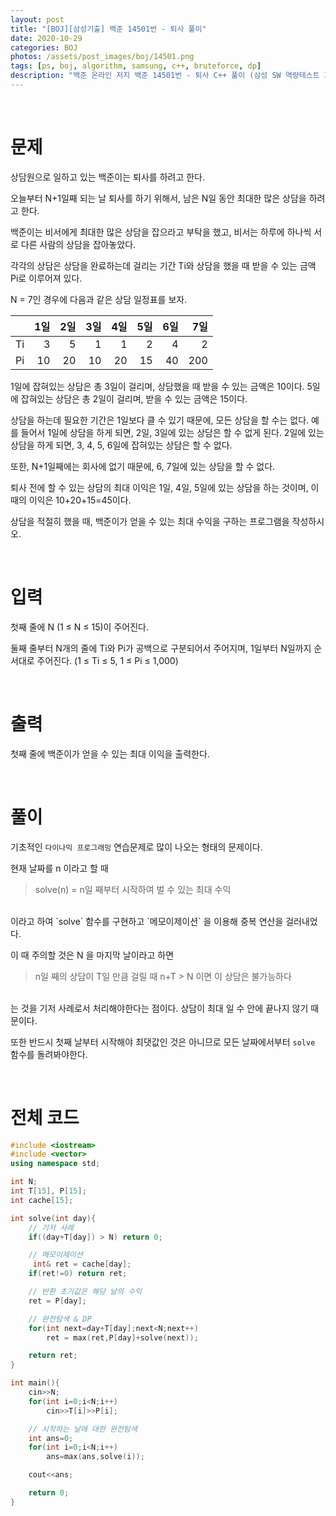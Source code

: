 ```yaml
---
layout: post
title: "[BOJ][삼성기출] 백준 14501번 - 퇴사 풀이"
date: 2020-10-29
categories: BOJ
photos: /assets/post_images/boj/14501.png
tags: [ps, boj, algorithm, samsung, c++, bruteforce, dp]
description: "백준 온라인 저지 백준 14501번 - 퇴사 C++ 풀이 (삼성 SW 역량테스트 기출)"
---
```


<br>

# 문제

상담원으로 일하고 있는 백준이는 퇴사를 하려고 한다.

오늘부터 N+1일째 되는 날 퇴사를 하기 위해서, 남은 N일 동안 최대한 많은 상담을 하려고 한다.

백준이는 비서에게 최대한 많은 상담을 잡으라고 부탁을 했고, 비서는 하루에 하나씩 서로 다른 사람의 상담을 잡아놓았다.

각각의 상담은 상담을 완료하는데 걸리는 기간 Ti와 상담을 했을 때 받을 수 있는 금액 Pi로 이루어져 있다.

N = 7인 경우에 다음과 같은 상담 일정표를 보자.

|     | 1일 | 2일 | 3일 | 4일 | 5일 | 6일 | 7일 |
| :-: | --: | --: | --: | --: | --: | --: | --: |
| Ti  |   3 |   5 |   1 |   1 |   2 |   4 |   2 |
| Pi  |  10 |  20 |  10 |  20 |  15 |  40 | 200 |

1일에 잡혀있는 상담은 총 3일이 걸리며, 상담했을 때 받을 수 있는 금액은 10이다. 5일에 잡혀있는 상담은 총 2일이 걸리며, 받을 수 있는 금액은 15이다.

상담을 하는데 필요한 기간은 1일보다 클 수 있기 때문에, 모든 상담을 할 수는 없다. 예를 들어서 1일에 상담을 하게 되면, 2일, 3일에 있는 상담은 할 수 없게 된다. 2일에 있는 상담을 하게 되면, 3, 4, 5, 6일에 잡혀있는 상담은 할 수 없다.

또한, N+1일째에는 회사에 없기 때문에, 6, 7일에 있는 상담을 할 수 없다.

퇴사 전에 할 수 있는 상담의 최대 이익은 1일, 4일, 5일에 있는 상담을 하는 것이며, 이때의 이익은 10+20+15=45이다.

상담을 적절히 했을 때, 백준이가 얻을 수 있는 최대 수익을 구하는 프로그램을 작성하시오.

<br>

# 입력

첫째 줄에 N (1 ≤ N ≤ 15)이 주어진다.

둘째 줄부터 N개의 줄에 Ti와 Pi가 공백으로 구분되어서 주어지며, 1일부터 N일까지 순서대로 주어진다. (1 ≤ Ti ≤ 5, 1 ≤ Pi ≤ 1,000)

<br>

# 출력

첫째 줄에 백준이가 얻을 수 있는 최대 이익을 출력한다.

<br>

# 풀이

기초적인 `다이나믹 프로그래밍` 연습문제로 많이 나오는 형태의 문제이다.

현재 날짜를 n 이라고 할 때
<br>

> solve(n) = n일 째부터 시작하여 벌 수 있는 최대 수익

<br>
이라고 하여 `solve` 함수를 구현하고 `메모이제이션` 을 이용해 중복 연산을 걸러내었다.

이 때 주의할 것은 N 을 마지막 날이라고 하면
<br>

> n일 째의 상담이 T일 만큼 걸릴 때 n+T > N 이면 이 상담은 불가능하다

<br>
는 것을 기저 사례로서 처리해야한다는 점이다. 상담이 최대 일 수 안에 끝나지 않기 때문이다.

또한 반드시 첫째 날부터 시작해야 최댓값인 것은 아니므로 모든 날짜에서부터 `solve` 함수를 돌려봐야한다.

<br>

# 전체 코드

```c++
#include <iostream>
#include <vector>
using namespace std;

int N;
int T[15], P[15];
int cache[15];

int solve(int day){
    // 기저 사례
    if((day+T[day]) > N) return 0;

    // 메모이제이션
     int& ret = cache[day];
    if(ret!=0) return ret;

    // 반환 초기값은 해당 날의 수익
    ret = P[day];

    // 완전탐색 & DP
    for(int next=day+T[day];next<N;next++)
        ret = max(ret,P[day]+solve(next));

    return ret;
}

int main(){
    cin>>N;
    for(int i=0;i<N;i++)
        cin>>T[i]>>P[i];

    // 시작하는 날에 대한 완전탐색
    int ans=0;
    for(int i=0;i<N;i++)
        ans=max(ans,solve(i));

    cout<<ans;

    return 0;
}
```
